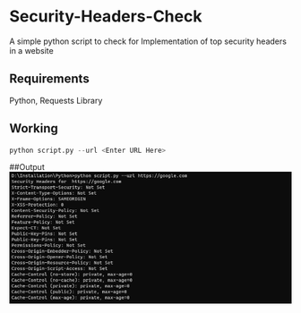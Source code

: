# Security-Headers-Check
 A simple python script to check for Implementation of top security headers in a  website

## Requirements
Python, Requests Library

## Working
```python
python script.py --url <Enter URL Here> 
```
##Output
![Output Screenshot](https://github.com/Vishnu7priyan/Security-Headers-Check/blob/main/Output.png)

